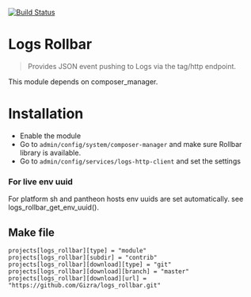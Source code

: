[![Build Status](https://travis-ci.org/Gizra/logs_rollbar.svg?branch=master)](https://travis-ci.org/Gizra/logs_rollbar)

# Logs Rollbar

> Provides JSON event pushing to Logs via the tag/http endpoint.

This module depends on composer_manager.

# Installation

* Enable the module
* Go to ```admin/config/system/composer-manager``` and make sure Rollbar library is available.
* Go to ```admin/config/services/logs-http-client``` and set the settings

### For live env uuid
For platform sh and pantheon hosts env uuids are set automatically.
see logs_rollbar_get_env_uuid().

## Make file

```make
projects[logs_rollbar][type] = "module"
projects[logs_rollbar][subdir] = "contrib"
projects[logs_rollbar][download][type] = "git"
projects[logs_rollbar][download][branch] = "master"
projects[logs_rollbar][download][url] = "https://github.com/Gizra/logs_rollbar.git"
```
